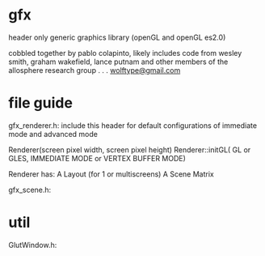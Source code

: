 gfx
===

header only generic graphics library (openGL and openGL es2.0)

cobbled together by pablo colapinto, likely includes code from wesley smith, graham wakefield, lance putnam and other members of the allosphere research group . . .
wolftype@gmail.com

file guide
==========
gfx_renderer.h: include this header for default configurations of immediate mode and advanced mode

 Renderer(screen pixel width, screen pixel height)
 Renderer::initGL( GL or GLES, IMMEDIATE MODE or VERTEX BUFFER MODE)
 
Renderer has:
  A Layout (for 1 or multiscreens)
  A Scene Matrix


 gfx_scene.h: 

util
===
GlutWindow.h: 
